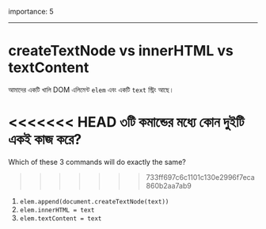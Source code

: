 importance: 5

---

# createTextNode vs innerHTML vs textContent

আমাদের একটি খালি DOM এলিমেন্ট `elem` এবং একটি `text` স্ট্রিং আছে।

<<<<<<< HEAD
৩টি কমান্ডের মধ্যে কোন দুইটি একই কাজ করে?
=======
Which of these 3 commands will do exactly the same?
>>>>>>> 733ff697c6c1101c130e2996f7eca860b2aa7ab9

1. `elem.append(document.createTextNode(text))`
2. `elem.innerHTML = text`
3. `elem.textContent = text`
